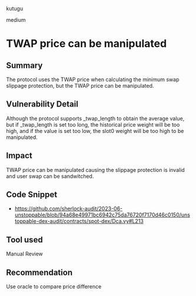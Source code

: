 kutugu

medium

# TWAP price can be manipulated

## Summary

The protocol uses the TWAP price when calculating the minimum swap slippage protection, but the TWAP price can be manipulated.

## Vulnerability Detail

Although the protocol supports _twap_length to obtain the average value, but if _twap_length is set too long, the historical price weight will be too high, and if the value is set too low, the slot0 weight will be too high to be manipulated.

## Impact

TWAP price can be manipulated causing the slippage protection is invalid and user swap can be sandwitched.

## Code Snippet

- https://github.com/sherlock-audit/2023-06-unstoppable/blob/94a68e49971bc6942c75da76720f7170d46c0150/unstoppable-dex-audit/contracts/spot-dex/Dca.vy#L213

## Tool used

Manual Review

## Recommendation

Use oracle to compare price difference
